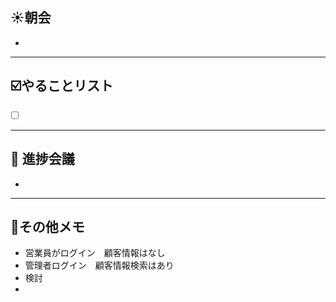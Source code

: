 ## **☀️**朝会

- 

---
## ☑️やることリスト

- [ ]  


---
## 📌 進捗会議

- 


---
## 📝その他メモ

- 営業員がログイン　顧客情報はなし
- 管理者ログイン　顧客情報検索はあり
- 検討
- 